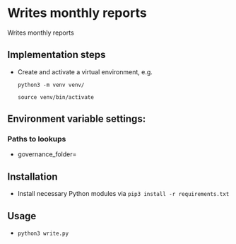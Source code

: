 # Writes monthly reports

Writes monthly reports

## Implementation steps

- Create and activate a virtual environment, e.g.

  `python3 -m venv venv/`

  `source venv/bin/activate`

## Environment variable settings:

### Paths to lookups

- governance_folder=

## Installation

- Install necessary Python modules via `pip3 install -r requirements.txt`

## Usage

- `python3 write.py`
